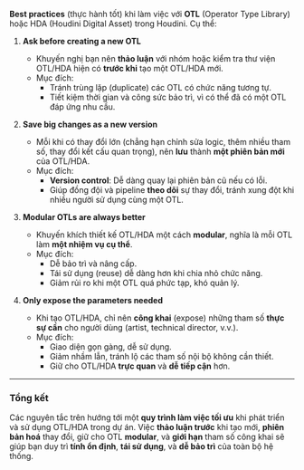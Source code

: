 **Best practices** (thực hành tốt) khi làm việc với **OTL** (Operator Type Library) hoặc HDA (Houdini Digital Asset) trong Houdini. Cụ thể:

1. **Ask before creating a new OTL**  
   - Khuyến nghị bạn nên **thảo luận** với nhóm hoặc kiểm tra thư viện OTL/HDA hiện có **trước khi** tạo một OTL/HDA mới.  
   - Mục đích:  
     - Tránh trùng lặp (duplicate) các OTL có chức năng tương tự.  
     - Tiết kiệm thời gian và công sức bảo trì, vì có thể đã có một OTL đáp ứng nhu cầu.

2. **Save big changes as a new version**  
   - Mỗi khi có thay đổi lớn (chẳng hạn chỉnh sửa logic, thêm nhiều tham số, thay đổi kết cấu quan trọng), nên **lưu** thành **một phiên bản mới** của OTL/HDA.  
   - Mục đích:  
     - **Version control**: Dễ dàng quay lại phiên bản cũ nếu có lỗi.  
     - Giúp đồng đội và pipeline **theo dõi** sự thay đổi, tránh xung đột khi nhiều người sử dụng cùng một OTL.

3. **Modular OTLs are always better**  
   - Khuyến khích thiết kế OTL/HDA một cách **modular**, nghĩa là mỗi OTL làm **một nhiệm vụ cụ thể**.  
   - Mục đích:  
     - Dễ bảo trì và nâng cấp.  
     - Tái sử dụng (reuse) dễ dàng hơn khi chia nhỏ chức năng.  
     - Giảm rủi ro khi một OTL quá phức tạp, khó quản lý.

4. **Only expose the parameters needed**  
   - Khi tạo OTL/HDA, chỉ nên **công khai** (expose) những tham số **thực sự cần** cho người dùng (artist, technical director, v.v.).  
   - Mục đích:  
     - Giao diện gọn gàng, dễ sử dụng.  
     - Giảm nhầm lẫn, tránh lộ các tham số nội bộ không cần thiết.  
     - Giữ cho OTL/HDA **trực quan** và **dễ tiếp cận** hơn.

---

### Tổng kết
Các nguyên tắc trên hướng tới một **quy trình làm việc tối ưu** khi phát triển và sử dụng OTL/HDA trong dự án. Việc **thảo luận trước** khi tạo mới, **phiên bản hoá** thay đổi, giữ cho OTL **modular**, và **giới hạn** tham số công khai sẽ giúp bạn duy trì **tính ổn định**, **tái sử dụng**, và **dễ bảo trì** của toàn bộ hệ thống.
